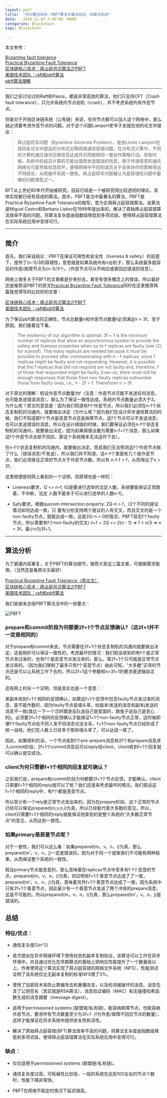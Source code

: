 ```yaml
---
layout: post
title:  "共识算法系列：PBFT算法关键点综述、优缺点总结"
date:   2018-12-07 3:00:00 +0800
categories: Blockchain
tags: Blockchain

---
```


本文参考：

[Byzantine fault tolerance](https://en.wikipedia.org/wiki/Byzantine_fault_tolerance#Byzantine_Generals'_Problem)      
[Practical Byzantine Fault Tolerance](http://pmg.csail.mit.edu/papers/osdi99.pdf)     
[区块链核心技术：拜占庭共识算法之PBFT](https://www.jianshu.com/p/fb5edf031afd)      
[美图技术团队：raft和pbft算法](https://zhuanlan.zhihu.com/p/35847127)     
[pbft算法理解](https://www.zhihu.com/question/59868717/answer/227016901)

---          

我们之前讨论过的Raft和Paxos，都是非常高效的算法，他们只支持CFT（Crash fault tolerance），只允许系统内节点宕机（crash），并不考虑系统内有作恶节点。

但是对于开放区块链系统（公有链）来说，任何节点都可以加入这个网络中，那么就必须要考虑作恶节点的问题。对于这个问题Lamport老爷子走就在他的论文中提出：

>拜占庭将军问题（Byzantine Generals Problem），是由Leslie Lamport在其同名论文中提出的分布式对等网络通信容错问题。在分布式计算中，不同的计算机通过通讯交换信息达成共识而按照同一套协作策略行动。但有时候，系统中的成员计算机可能出错而发送错误的信息，用于传递信息的通讯网络也可能导致信息损坏，使得网络中不同的成员关于全体协作的策略得出不同结论，从而破坏系统一致性。拜占庭将军问题被认为是容错性问题中最难的问题类型之一。

BFT从上世纪80年代开始被研究，目前已经是一个被研究得比较透彻的理论，具体实现都已经有现成的算法。其中，PBFT是当中最著名的算法，PBFT是Practical Byzantine Fault Tolerance的缩写，意为实用拜占庭容错算法。该算法是Miguel Castro和Barbara Liskov在1999年提出来的，解决了原始拜占庭容错算法效率不高的问题，将算法复杂度由指数级降低到多项式级，使得拜占庭容错算法在实际系统应用中变得可行。

---

## **简介**

首先，我们来说结论：PBFT在保证可用性和安全性（liveness & safety）的前提下，提供了(n-1)/3的容错性，意思就是如果系统内有n台机子，那么系统最多能容忍的作恶/故障节点为(n-1)/3个。（作恶节点可以不响应或者回应错误的信息）。

网络上很多关于PBFT的文章都是抄来抄去，甚至有很多概念上的错误，所以最好还是推荐读PBFT的原文[Practical Byzantine Fault Tolerance](http://pmg.csail.mit.edu/papers/osdi99.pdf)同时在这里推荐两篇我觉得写的比较好的文章：

[区块链核心技术：拜占庭共识算法之PBFT](https://www.jianshu.com/p/fb5edf031afd)      
[美图技术团队：raft和pbft算法](https://zhuanlan.zhihu.com/p/35847127)  

为了保证pbft算法的正确性，节点总数量n和作恶节点数量f必须满足n > 3f。至于原因，我们接着往下看。

> The resiliency of our algorithm is optimal: 3f + 1 is the minimum number of replicas that allow an asynchronous system to provide the safety and liveness properties when up to f replicas are faulty (see [2] for a proof). This many replicas are needed because it must be possible to proceed after communicating with n - f replicas, since f replicas might be faulty and not responding. However, it is possible that the f replicas that did not respond are not faulty and, therefore, f of those that responded might be faulty. Even so, there must still be enough responses that those from non-faulty replicas outnumber those from
faulty ones, i.e., n - 2f > f. Thereforen n > 3f.     


对于原文的理解：假设作恶节点数量为f（注意：作恶节点可能不发送任何消息，也可能发送错误消息），那么为了保证一致性达成，系统内节点数量必须大于3。为什么呢？原文的意思是：因为我们知道有f个作恶节点，所以我们必须在n-f个状态复制机的沟通内，就要做出决定（为什么呢？因为我们在设计异步通信算法的时候，我们不知道那f个节点是恶意节点还是故障节点，这f个节点可以不发送消息，也可以发送错误的消息，所以在设计阈值的时候，我们要保证必须在n-f个状态复制机的沟通内，就要做出决定，因为如果阈值设置为需要n-f+1个消息，那么如果这f个作恶节点全部不回应，那这个系统根本无法运作下去）。    

在n-f个状态复制机的沟通内，就要做出决定。而且我们无法预测这f个作恶节点做了什么（错误消息/不发送），所以我们并不知道，这n-f个里面有几个是作恶节点，我们必须保证正常的节点大于作恶节点数。所以有
n-f-f > f，从而得出了n > 3f。

这里顺便提供⽹上看到的⼀个证明，但原理也是一样的：

- Liveness要求，Q <= n-f; (Q是要进行选举的法定⼈数，系统要能保证正常跑着，不中断，法定 人数不能多于可以进行选举的人数n-f)。    

- Safy要求，根据quorum intersection property: 2Q-n > f，(2个不同的提议情况如何达成一致，只 要有分别支持两个提议的人有交叉，而且交叉的是⼀个non-faulty节点，就能达成一致，这是2Q-n > 0的情况，PBFT容忍f个faulty节点，所以需要有f个non-faulty的交叉)
n+f < 2Q <= 2(n - f) => f < n/3 => n > 3f。最⼩n为3f+1。

---

## **算法分析**

为了避遍内容重复，关于PBFT的算法细节，推荐大家这三篇文章，可根据需求服用。（当然还是看原论文最好）

[Practical Byzantine Fault Tolerance（原论文）](http://pmg.csail.mit.edu/papers/osdi99.pdf)     
[区块链核心技术：拜占庭共识算法之PBFT](https://www.jianshu.com/p/fb5edf031afd)     
[美图技术团队：raft和pbft算法](https://zhuanlan.zhihu.com/p/35847127)      

我们直接来总结PBFT算法当中的一些要点：

![PBFT](../../../images/article/PBFT.png)

### prepare和commit阶段为何都要2f+1个节点反馈确认?（这2f+1并不一定是相同的）

对于prepare和commit来说，节点需要在2f+1个状态复制机的沟通内就要做出决定，这是刚好可以保证一致性的，考虑最坏的情况：我们假设收到的有f个是正常节点发过来的，也有f个是恶意节点发过来的，那么，第2f+1个只可能是正常节点发过来的。（因为我们限制了最多只有f个恶意节点）由此可知，“大多数”正常的节点还是可以让系统工作下去的。所以2f+1这个参数和n>3f+1的要求是逻辑自洽的。

还有网上的另一个证明，但是其实也是一个意思：

某副本收到f+1个相同的反馈确认，如果这f+1个反馈中包含faulty节点发过来的消息，是不能作数的，因为faulty节点是墙头草，给副本i发送的消息和副本j发送的消息不一致(类⽐一下一个汉奸跟游击队说⾃己是爱国的，跟⻤子说⾃己是忠⼼的)。必须要2f+1个相同的反馈确认才能保证f+1个non-faulty节点正常，这时候即便f个faulty节点给不同⼈发不同消息也没关系，f+1个non-faulty节点已经形成了统一战线，他们在⼈数上已经多于那些墙头草了，可以达成⼀致了。

因此，如果顺利的话，一个节点收到1个pre-prepare消息和2f个和prepare消息进入commit阶段，2f+1个commit消息后可以reply给client，client收到f+1个回复就可以确认提交成功。

### client为何只需要f+1个相同的回复就可确认？

之前我们说，prepare和commit阶段为何都要2f+1个节点反馈，才能确认。client只需要f+1个相同的reply就可以了呢？我们还是来考虑最坏的情况，我们假设这f+1个相同的reply中，有f个都是恶意节点。

所以至少有一个rely是正常节点发出来的，因为在prepare阶段，这个正常的节点已经可以保证prepared(m,v,n,i)为真，所以已经能代表大多数的意见，所以，client只需要f+1个相同的reply就能保证他拿到的是整个系统内“大多数正常节点“的意见，从而达到一致性。

### 如果primary是恶意节点呢？

对于一致性，我们可以这么看：如果prepared(m，v，n，i)为真，那么prepared(m’，v，n，j)一定是错误的，因为对于同一个提案我们不可能有两种结果，从而保证整个系统的一致性。

假设primary节点是恶意的，那么意味着在replicas节点中⾄多有f-1个恶意的节点，prepared(m，v，n，i)为真，则证明有f+1个善意节点达成了了⼀致，prepared(m’，v，n，j)为真，意味着另外f+1个善意节点达成了一致，因为系统中只有2f+1个善意节点，因此最少有⼀个善意节点发送了两个冲突的prepare消息，这是不可能的。所以prepared(m，v，n，i)为真，那么prepared(m’，v，n，j)是错误的。

## **总结**


### 特征/优点：

- 通信复杂度O(n^2)

- 首次提出在异步网络环境下使用状态机副本复制协议，该算法可以工作在异步环境中，并且通过优化在早期算法的基础上把响应性能提升了一个数量级以上。作者使用这个算法实现了拜占庭容错的网络文件系统（NFS），性能测试证明了该系统仅比无副本复制的标准NFS慢了3%。

- 使用了加密技术来防止欺骗攻击和重播攻击，以及检测被破坏的消息。消息包含了公钥签名（其实就是RSA算法）、消息验证编码（MAC）和无碰撞哈希函数生成的消息摘要（message digest）。

- 适用于permissioned systems (联盟链/私有链)，能容纳故障节点，也能容纳作恶节点。要求所有节点数量至少为3f+1（f为作恶/故障不回应节点的数量），这样才能保证在异步系统中提供安全性和活性。

- 解决了原始拜占庭容错(BFT)算法效率不高的问题，将算法复杂度由指数级降低到多项式级，使得拜占庭容错算法在实际系统应用中变得可行。

### 缺点：

- 仅仅适用于permissioned systems (联盟链/私有链)。

- 通信复杂度过高，可拓展性比较低，一般的系统在达到100左右的节点个数时，性能下降非常快。

- PBFT在网络不稳定的情况下延迟很高。






















































